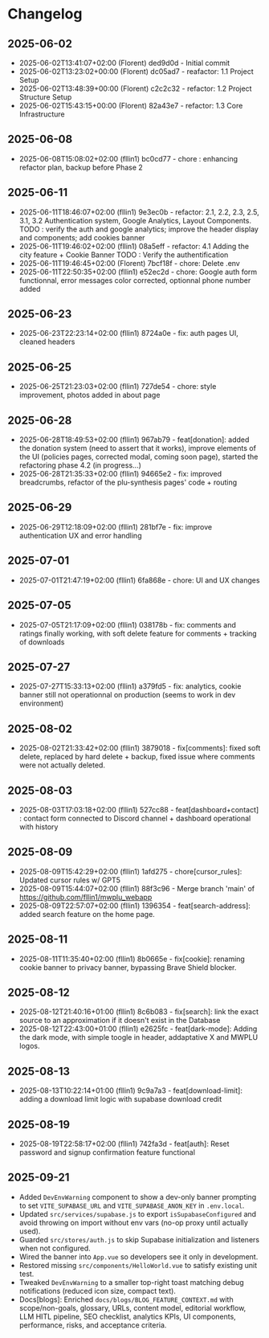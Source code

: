 # Changelog

## 2025-06-02
- 2025-06-02T13:41:07+02:00 (Florent) ded9d0d - Initial commit
- 2025-06-02T13:23:02+00:00 (Florent) dc05ad7 - reafactor: 1.1  Project Setup
- 2025-06-02T13:48:39+00:00 (Florent) c2c2c32 - refactor: 1.2 Project Structure Setup
- 2025-06-02T15:43:15+00:00 (Florent) 82a43e7 - refactor: 1.3 Core Infrastructure

## 2025-06-08
- 2025-06-08T15:08:02+02:00 (fllin1) bc0cd77 - chore : enhancing refactor plan, backup before Phase 2

## 2025-06-11
- 2025-06-11T18:46:07+02:00 (fllin1) 9e3ec0b - refactor: 2.1, 2.2, 2.3, 2.5, 3.1, 3.2 Authentication system, Google Analytics, Layout Components. TODO : verify the auth and google analytics; improve the header display and components; add cookies banner
- 2025-06-11T19:46:02+02:00 (fllin1) 08a5eff - refactor: 4.1 Adding the city feature + Cookie Banner TODO : Verify the authentification
- 2025-06-11T19:46:45+02:00 (Florent) 7bcf18f - chore: Delete .env
- 2025-06-11T22:50:35+02:00 (fllin1) e52ec2d - chore: Google auth form functionnal, error messages color corrected, optionnal phone number added

## 2025-06-23
- 2025-06-23T22:23:14+02:00 (fllin1) 8724a0e - fix: auth pages UI, cleaned headers

## 2025-06-25
- 2025-06-25T21:23:03+02:00 (fllin1) 727de54 - chore: style improvement, photos added in about page

## 2025-06-28
- 2025-06-28T18:49:53+02:00 (fllin1) 967ab79 - feat[donation]: added the donation system (need to assert that it works), improve elements of the UI (policies pages, corrected modal, coming soon page), started the refactoring phase 4.2 (in progress...)
- 2025-06-28T21:35:33+02:00 (fllin1) 94665e2 - fix: improved breadcrumbs, refactor of the plu-synthesis pages' code + routing

## 2025-06-29
- 2025-06-29T12:18:09+02:00 (fllin1) 281bf7e - fix: improve authentication UX and error handling

## 2025-07-01
- 2025-07-01T21:47:19+02:00 (fllin1) 6fa868e - chore: UI and UX changes

## 2025-07-05
- 2025-07-05T21:17:09+02:00 (fllin1) 038178b - fix: comments and ratings finally working, with soft delete feature for comments + tracking of downloads

## 2025-07-27
- 2025-07-27T15:33:13+02:00 (fllin1) a379fd5 - fix: analytics, cookie banner still not operationnal on production (seems to work in dev environment)

## 2025-08-02
- 2025-08-02T21:33:42+02:00 (fllin1) 3879018 - fix[comments]: fixed soft delete, replaced by hard delete + backup, fixed issue where comments were not actually deleted.

## 2025-08-03
- 2025-08-03T17:03:18+02:00 (fllin1) 527cc88 - feat[dashboard+contact] : contact form connected to Discord channel + dashboard operational with history

## 2025-08-09
- 2025-08-09T15:42:29+02:00 (fllin1) 1afd275 - chore[cursor_rules]: Updated cursor rules w/ GPT5
- 2025-08-09T15:44:07+02:00 (fllin1) 88f3c96 - Merge branch 'main' of https://github.com/fllin1/mwplu_webapp
- 2025-08-09T22:57:07+02:00 (fllin1) 1396354 - feat[search-address]: added search feature on the home page.

## 2025-08-11
- 2025-08-11T11:35:40+02:00 (fllin1) 8b0665e - fix[cookie]: renaming cookie banner to privacy banner, bypassing Brave Shield blocker.

## 2025-08-12
- 2025-08-12T21:40:16+01:00 (fllin1) 8c6b083 - fix[search]: link the exact source to an approximation if it doesn't exist in the Database
- 2025-08-12T22:43:00+01:00 (fllin1) e2625fc - feat[dark-mode]: Adding the dark mode, with simple toogle in header, addaptative X and MWPLU logos.

## 2025-08-13
- 2025-08-13T10:22:14+01:00 (fllin1) 9c9a7a3 - feat[download-limit]: adding a download limit logic with supabase download credit

## 2025-08-19
- 2025-08-19T22:58:17+02:00 (fllin1) 742fa3d - feat[auth]: Reset password and signup confirmation feature functional

## 2025-09-21

- Added `DevEnvWarning` component to show a dev-only banner prompting to set `VITE_SUPABASE_URL` and `VITE_SUPABASE_ANON_KEY` in `.env.local`.
- Updated `src/services/supabase.js` to export `isSupabaseConfigured` and avoid throwing on import without env vars (no-op proxy until actually used).
- Guarded `src/stores/auth.js` to skip Supabase initialization and listeners when not configured.
- Wired the banner into `App.vue` so developers see it only in development.
- Restored missing `src/components/HelloWorld.vue` to satisfy existing unit test.
- Tweaked `DevEnvWarning` to a smaller top-right toast matching debug notifications (reduced icon size, compact text).
 - Docs[blogs]: Enriched `docs/blogs/BLOG_FEATURE_CONTEXT.md` with scope/non-goals, glossary, URLs, content model, editorial workflow, LLM HITL pipeline, SEO checklist, analytics KPIs, UI components, performance, risks, and acceptance criteria.
